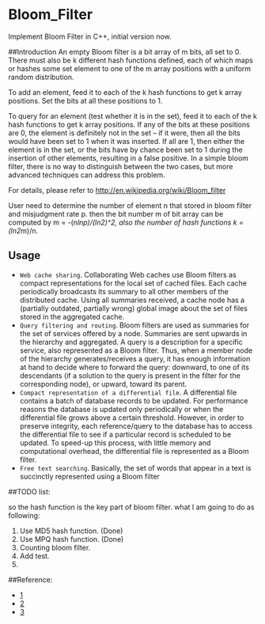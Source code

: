Bloom_Filter
================

Implement Bloom Filter in C++, initial version now.

##Introduction
An empty Bloom filter is a bit array of m bits, all set to 0. There must also be k different hash functions defined,
each of which maps or hashes some set element to one of the m array positions with a uniform random distribution.

To add an element, feed it to each of the k hash functions to get k array positions. 
Set the bits at all these positions to 1.

To query for an element (test whether it is in the set), feed it to each of the k hash functions to get k array positions. 
If any of the bits at these positions are 0, the element is definitely not in the set – 
if it were, then all the bits would have been set to 1 when it was inserted. 
If all are 1, then either the element is in the set, or the bits have by chance been set to 1 during the insertion of other elements,
resulting in a false positive. In a simple bloom filter, there is no way to distinguish between the two cases, 
but more advanced techniques can address this problem.

For details, please refer to http://en.wikipedia.org/wiki/Bloom_filter

User need to determine the number of element n that stored in bloom filter and misjudgment rate p.
then the bit number m of bit array can be computed by m = -(n*lnp)/(ln2)^2, 
also the number of hash functions k = (ln2*m)/n.

## Usage

+ `Web cache sharing`. Collaborating Web caches use Bloom filters as compact representations for the local set of cached files.  Each cache periodically broadcasts its summary to all other members of the distributed cache.  Using all summaries received, a cache node has a (partially outdated, partially wrong) global image about the set of files stored in the aggregated cache. 
+ `Query filtering and routing`. Bloom filters are used as summaries for the set of services offered by a node.  Summaries are sent upwards in the hierarchy and aggregated.  A query is a description for a specific service, also represented as a Bloom filter.  Thus, when a member node of the hierarchy generates/receives a query, it has enough information at hand to decide where to forward the query: downward, to one of its descendants (if a solution to the query is present in the filter for the corresponding node), or upward, toward its parent.
+ `Compact representation of a differential file`.  A differential file contains a batch of database records to be updated.  For performance reasons the database is updated only periodically or when the differential file grows above a certain threshold.  However, in order to preserve integrity, each reference/query to the database has to access the differential file to see if a particular record is scheduled to be updated.  To speed-up this process, with little memory and computational overhead, the differential file is represented as a Bloom filter.
+ `Free text searching`.  Basically, the set of words that appear in a text is succinctly represented using a Bloom filter


##TODO list:

so the hash function is the key part of bloom filter. what I am going to do as following:

1. Use MD5 hash function.    (Done)
2. Use MPQ hash function.    (Done)  
3. Counting bloom filter.
4. Add test.
5. 


##Reference:

 * [1](http://wiki.devklog.net/index.php?title=The_MoPaQ_Archive_Format)
 * [2](http://en.wikipedia.org/wiki/MPQ)
 * [3](http://en.wikipedia.org/wiki/Bloom_filter)
    
